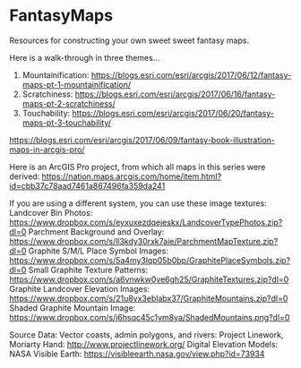 # FantasyMaps
Resources for constructing your own sweet sweet fantasy maps.

Here is a walk-through in three themes...
1) Mountainification: https://blogs.esri.com/esri/arcgis/2017/06/12/fantasy-maps-pt-1-mountainification/
2) Scratchiness: https://blogs.esri.com/esri/arcgis/2017/06/16/fantasy-maps-pt-2-scratchiness/
3) Touchability: https://blogs.esri.com/esri/arcgis/2017/06/20/fantasy-maps-pt-3-touchability/

https://blogs.esri.com/esri/arcgis/2017/06/09/fantasy-book-illustration-maps-in-arcgis-pro/ 

Here is an ArcGIS Pro project, from which all maps in this series were derived:
https://nation.maps.arcgis.com/home/item.html?id=cbb37c78aad7461a867496fa359da241

If you are using a different system, you can use these image textures:
Landcover Bin Photos: https://www.dropbox.com/s/eyxuxezdqejeskx/LandcoverTypePhotos.zip?dl=0
Parchment Background and Overlay: https://www.dropbox.com/s/ll3kdy30rxk7aie/ParchmentMapTexture.zip?dl=0
Graphite S/M/L Place Symbol Images: https://www.dropbox.com/s/5a4my3lqp05b0bp/GraphitePlaceSymbols.zip?dl=0
Small Graphite Texture Patterns: https://www.dropbox.com/s/a6vnwkw0ve6gh25/GraphiteTextures.zip?dl=0
Graphite Landcover Elevation Images: https://www.dropbox.com/s/21u8vx3eblabx37/GraphiteMountains.zip?dl=0
Shaded Graphite Mountain Image: https://www.dropbox.com/s/j6hsqc45c1ym8ya/ShadedMountains.png?dl=0

Source Data:
Vector coasts, admin polygons, and rivers: Project Linework, Moriarty Hand: http://www.projectlinework.org/
Digital Elevation Models: NASA Visible Earth: https://visibleearth.nasa.gov/view.php?id=73934
